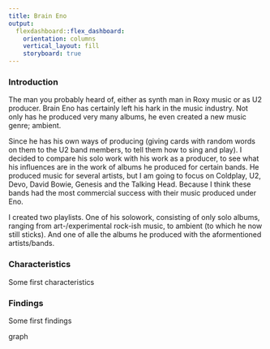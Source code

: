 ```yaml
---
title: Brain Eno
output:
  flexdashboard::flex_dashboard:
    orientation: columns
    vertical_layout: fill
    storyboard: true
---
```


### Introduction
The man you probably heard of, either as synth man in Roxy music or as U2 producer. Brain Eno has certainly left his hark in the music industry. Not only has he produced very many albums, he even created a new music genre; ambient.

Since he has his own ways of producing (giving cards with random words on them to the U2 band members, to tell them how to sing and play). I decided to compare his solo work with his work as a producer, to see what his influences are in the work of albums he produced for certain bands. He produced music for several artists, but I am going to focus on Coldplay, U2, Devo, David Bowie, Genesis and the Talking Head. Because I think these bands had the most commercial success with their music produced under Eno.

I created two playlists. One of his solowork, consisting of only solo albums, ranging from art-/experimental rock-ish music, to ambient (to which he now still sticks). And one of alle the albums he produced with the aformentioned artists/bands.

### Characteristics
Some first characteristics

### Findings
Some first findings

graph
